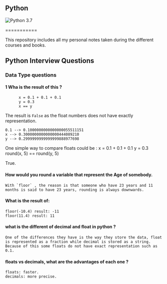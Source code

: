 ## Python

![Python 3.7](https://img.shields.io/badge/Python-3.7-blue.svg)

===========

This repository includes all my personal notes taken during the different courses and books.

## Python Interview Questions

### Data Type questions

#### 1 Wha is the result of this ?
          x = 0.1 + 0.1 + 0.1
          y = 0.3
          x == y
		  
The result is `False` as the float numbers does not have exactly representation.

    0.1 --> 0.1000000000000000055511151
    x --> 0.3000000000000000444089210
    y --> 0.2999999999999999888977698

One simple way to compare floats could be :
    x = 0.1 + 0.1 + 0.1
    y = 0.3
    round(x, 5) == round(y, 5)

   True.

#### How would you round a variable that represent the Age of somebody.

    With `floor` , the reason is that someone who have 23 years and 11 months is said to have 23 years, rounding is always downwards.
	
#### What is the result of:

    floor(-10.4) result: -11
    floor(11.4) result: 11
	
#### what is the different of decimal and float in python ?

	One of the differences they have is the way they store the data, float is represented as a fraction while decimal is stored as a string. 
    Because of this some floats do not have exact representation such as 0.1.
	
#### floats vs decimals, what are the advantages of each one ?	

    floats: faster.
	decimals: more precise.
